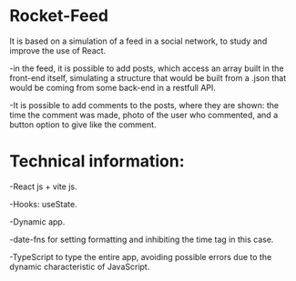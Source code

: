 # Rocket-Feed

It is based on a simulation of a feed in a social network, to study and improve the use of React.

-in the feed, it is possible to add posts, which access an array built in the front-end itself, simulating a structure that would be built from a .json that would be
coming from some back-end in a restfull API.

-It is possible to add comments to the posts, where they are shown: the time the comment was made, photo of the user who commented, and a button option to give
like the comment.

# Technical information:

-React js + vite js.

-Hooks: useState.

-Dynamic app.

-date-fns for setting formatting and inhibiting the time tag in this case.

-TypeScript to type the entire app, avoiding possible errors due to the dynamic characteristic of JavaScript.
